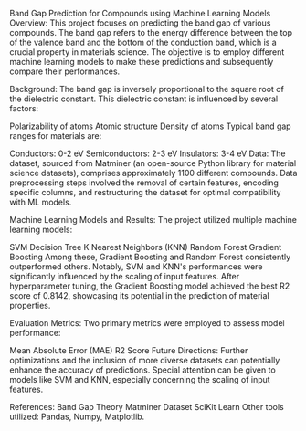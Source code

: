 Band Gap Prediction for Compounds using Machine Learning Models
Overview:
This project focuses on predicting the band gap of various compounds. The band gap refers to the energy difference between the top of the valence band and the bottom of the conduction band, which is a crucial property in materials science. The objective is to employ different machine learning models to make these predictions and subsequently compare their performances.

Background:
The band gap is inversely proportional to the square root of the dielectric constant. This dielectric constant is influenced by several factors:

Polarizability of atoms
Atomic structure
Density of atoms
Typical band gap ranges for materials are:

Conductors: 0-2 eV
Semiconductors: 2-3 eV
Insulators: 3-4 eV
Data:
The dataset, sourced from Matminer (an open-source Python library for material science datasets), comprises approximately 1100 different compounds. Data preprocessing steps involved the removal of certain features, encoding specific columns, and restructuring the dataset for optimal compatibility with ML models.

Machine Learning Models and Results:
The project utilized multiple machine learning models:

SVM
Decision Tree
K Nearest Neighbors (KNN)
Random Forest
Gradient Boosting
Among these, Gradient Boosting and Random Forest consistently outperformed others. Notably, SVM and KNN's performances were significantly influenced by the scaling of input features. After hyperparameter tuning, the Gradient Boosting model achieved the best R2 score of 0.8142, showcasing its potential in the prediction of material properties.

Evaluation Metrics:
Two primary metrics were employed to assess model performance:

Mean Absolute Error (MAE)
R2 Score
Future Directions:
Further optimizations and the inclusion of more diverse datasets can potentially enhance the accuracy of predictions. Special attention can be given to models like SVM and KNN, especially concerning the scaling of input features.

References:
Band Gap Theory
Matminer Dataset
SciKit Learn
Other tools utilized: Pandas, Numpy, Matplotlib.
